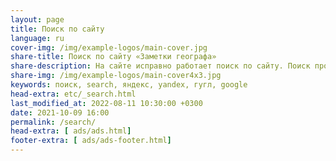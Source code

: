 ```yaml
---
layout: page
title: Поиск по сайту
language: ru
cover-img: /img/example-logos/main-cover.jpg
share-title: Поиск по сайту «Заметки географа»
share-description: На сайте исправно работает поиск по сайту. Поиск производится по всем статьям за всё время их публикации.
share-img: /img/example-logos/main-cover4x3.jpg
keywords: поиск, search, яндекс, yandex, гугл, google
head-extra: etc/_search.html
last_modified_at: 2022-08-11 10:30:00 +0300
date: 2021-10-09 16:00
permalink: /search/
head-extra: [ ads/ads.html]
footer-extra: [ ads/ads-footer.html]
---
```

<!--
<div class="ya-site-form ya-site-form_inited_no" data-bem="{&quot;action&quot;:&quot;https://viktor-dnk.ru/search/&quot;,&quot;arrow&quot;:false,&quot;bg&quot;:&quot;transparent&quot;,&quot;fontsize&quot;:12,&quot;fg&quot;:&quot;#000000&quot;,&quot;language&quot;:&quot;ru&quot;,&quot;logo&quot;:&quot;rb&quot;,&quot;publicname&quot;:&quot;поиск по viktor-dnk.ru&quot;,&quot;suggest&quot;:true,&quot;target&quot;:&quot;_self&quot;,&quot;tld&quot;:&quot;ru&quot;,&quot;type&quot;:3,&quot;usebigdictionary&quot;:false,&quot;searchid&quot;:2429341,&quot;input_fg&quot;:&quot;#000000&quot;,&quot;input_bg&quot;:&quot;#ffffff&quot;,&quot;input_fontStyle&quot;:&quot;normal&quot;,&quot;input_fontWeight&quot;:&quot;normal&quot;,&quot;input_placeholder&quot;:&quot;поиск по сайту&quot;,&quot;input_placeholderColor&quot;:&quot;#000000&quot;,&quot;input_borderColor&quot;:&quot;#777777&quot;}"><form action="https://yandex.ru/search/site/" method="get" target="_self" accept-charset="utf-8"><input type="hidden" name="searchid" value="2429341"/><input type="hidden" name="l10n" value="ru"/><input type="hidden" name="reqenc" value=""/><input type="search" name="text" value=""/><input type="submit" value="Найти"/></form></div><style type="text/css">.ya-page_js_yes .ya-site-form_inited_no { display: none; }</style><script type="text/javascript">(function(w,d,c){var s=d.createElement('script'),h=d.getElementsByTagName('script')[0],e=d.documentElement;if((' '+e.className+' ').indexOf(' ya-page_js_yes ')===-1){e.className+=' ya-page_js_yes';}s.type='text/javascript';s.async=true;s.charset='utf-8';s.src=(d.location.protocol==='https:'?'https:':'http:')+'//site.yandex.net/v2.0/js/all.js';h.parentNode.insertBefore(s,h);(w[c]||(w[c]=[])).push(function(){Ya.Site.Form.init()})})(window,document,'yandex_site_callbacks');</script>

<div id="ya-site-results" data-bem="{&quot;tld&quot;: &quot;ru&quot;,&quot;language&quot;: &quot;ru&quot;,&quot;encoding&quot;: &quot;&quot;,&quot;htmlcss&quot;: &quot;1.x&quot;,&quot;updatehash&quot;: true}"></div><script type="text/javascript">(function(w,d,c){var s=d.createElement('script'),h=d.getElementsByTagName('script')[0];s.type='text/javascript';s.async=true;s.charset='utf-8';s.src=(d.location.protocol==='https:'?'https:':'http:')+'//site.yandex.net/v2.0/js/all.js';h.parentNode.insertBefore(s,h);(w[c]||(w[c]=[])).push(function(){Ya.Site.Results.init();})})(window,document,'yandex_site_callbacks');</script>
-->

<script async src="https://cse.google.com/cse.js?cx=35ac4c84b6bd06884">
</script>
<div class="gcse-search"></div>
